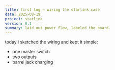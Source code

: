 ```yaml
---
title: first log — wiring the starlink case
date: 2025-08-19
project: starlink
version: 0.1
summary: laid out power flow, labeled the board.
---
```


today i sketched the wiring and kept it simple:

- one master switch
- two outputs
- barrel jack charging
